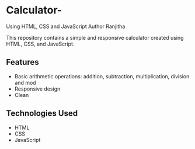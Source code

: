 # Calculator-
Using HTML, CSS and JavaScript
Author Ranjitha 

This repository contains a simple and responsive calculator created using HTML, CSS, and JavaScript.

## Features

- Basic arithmetic operations: addition, subtraction, multiplication, division and mod
- Responsive design 
- Clean 

## Technologies Used

- HTML
- CSS
- JavaScript

